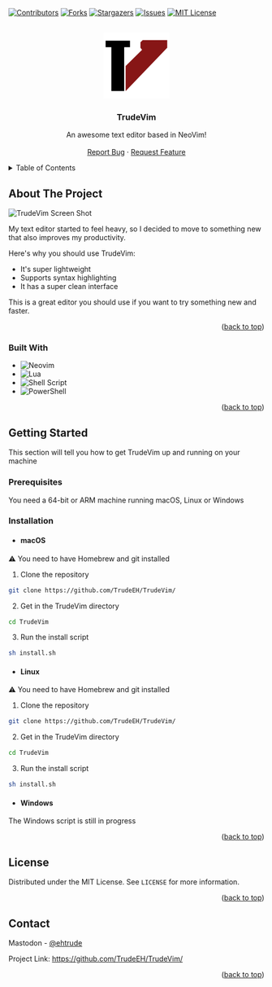 <a name="readme-top"></a>

[![Contributors][contributors-shield]][contributors-url]
[![Forks][forks-shield]][forks-url]
[![Stargazers][stars-shield]][stars-url]
[![Issues][issues-shield]][issues-url]
[![MIT License][license-shield]][license-url]

<!-- PROJECT LOGO -->
<br />
<div align="center">
  <a href="https://github.com/TrudeEH/TrudeVim">
    <img src="logo.png" alt="Logo" width="130" height="130">
  </a>

  <h3 align="center">TrudeVim</h3>

  <p align="center">
    An awesome text editor based in NeoVim!
    <br />
    <br />
    <a href="https://github.com/TrudeEH/TrudeVim/issues">Report Bug</a>
    ·
    <a href="https://github.com/TrudeEH/TrudeVim/issues">Request Feature</a>
  </p>
</div>

<!-- TABLE OF CONTENTS -->
<details>
  <summary>Table of Contents</summary>
  <ol>
    <li>
      <a href="#about-the-project">About The Project</a>
      <ul>
        <li><a href="#built-with">Built With</a></li>
      </ul>
    </li>
    <li>
      <a href="#getting-started">Getting Started</a>
      <ul>
        <li><a href="#prerequisites">Prerequisites</a></li>
        <li><a href="#installation">Installation</a></li>
      </ul>
    </li>
    <li><a href="#license">License</a></li>
    <li><a href="#contact">Contact</a></li>
  </ol>
</details>



<!-- ABOUT THE PROJECT -->
## About The Project

![TrudeVim Screen Shot][product-screenshot]

My text editor started to feel heavy, so I decided to move to something new that also improves my productivity.

Here's why you should use TrudeVim:
* It's super lightweight
* Supports syntax highlighting
* It has a super clean interface

This is a great editor you should use if you want to try something new and faster.

<p align="right">(<a href="#readme-top">back to top</a>)</p>

### Built With

* ![Neovim](https://img.shields.io/badge/NeoVim-%2357A143.svg?&style=for-the-badge&logo=neovim&logoColor=white)
* ![Lua](https://img.shields.io/badge/lua-%232C2D72.svg?style=for-the-badge&logo=lua&logoColor=white)
* ![Shell Script](https://img.shields.io/badge/shell_script-%23121011.svg?style=for-the-badge&logo=gnu-bash&logoColor=white)
* ![PowerShell](https://img.shields.io/badge/PowerShell-%235391FE.svg?style=for-the-badge&logo=powershell&logoColor=white)

<p align="right">(<a href="#readme-top">back to top</a>)</p>



<!-- GETTING STARTED -->
## Getting Started

This section will tell you how to get TrudeVim up and running on your machine

### Prerequisites

You need a 64-bit or ARM machine running macOS, Linux or Windows

### Installation

* #### macOS
:warning: You need to have Homebrew and git installed
1. Clone the repository
```sh
git clone https://github.com/TrudeEH/TrudeVim/
```
2. Get in the TrudeVim directory
```sh
cd TrudeVim
```
3. Run the install script
```sh
sh install.sh
```

* #### Linux
:warning: You need to have Homebrew and git installed
1. Clone the repository
```sh
git clone https://github.com/TrudeEH/TrudeVim/
```
2. Get in the TrudeVim directory
```sh
cd TrudeVim
```
3. Run the install script
```sh
sh install.sh
```

* #### Windows
The Windows script is still in progress

<p align="right">(<a href="#readme-top">back to top</a>)</p>



<!-- LICENSE -->
## License

Distributed under the MIT License. See `LICENSE` for more information.

<p align="right">(<a href="#readme-top">back to top</a>)</p>


<!-- CONTACT -->
## Contact

Mastodon - [@ehtrude](https://techhub.social/@ehtrude)

Project Link: https://github.com/TrudeEH/TrudeVim/

<p align="right">(<a href="#readme-top">back to top</a>)</p>


[contributors-shield]: https://img.shields.io/github/contributors/TrudeEH/TrudeVim.svg?style=for-the-badge
[contributors-url]: https://github.com/TrudeEH/TrudeVim/graphs/contributors
[forks-shield]: https://img.shields.io/github/forks/TrudeEH/TrudeVim.svg?style=for-the-badge
[forks-url]: https://github.com/TrudeEH/TrudeVim/network/members
[stars-shield]: https://img.shields.io/github/stars/TrudeEH/TrudeVim.svg?style=for-the-badge
[stars-url]: https://github.com/TrudeEH/TrudeVim/stargazers
[issues-shield]: https://img.shields.io/github/issues/TrudeEH/TrudeVim.svg?style=for-the-badge
[issues-url]: https://github.com/TrudeEH/TrudeVim/issues
[license-shield]: https://img.shields.io/github/license/TrudeEH/TrudeVim.svg?style=for-the-badge
[license-url]: https://github.com/TrudeEH/TrudeVim/blob/main/LICENSE
[product-screenshot]: https://i.imgur.com/AioduDK.png
